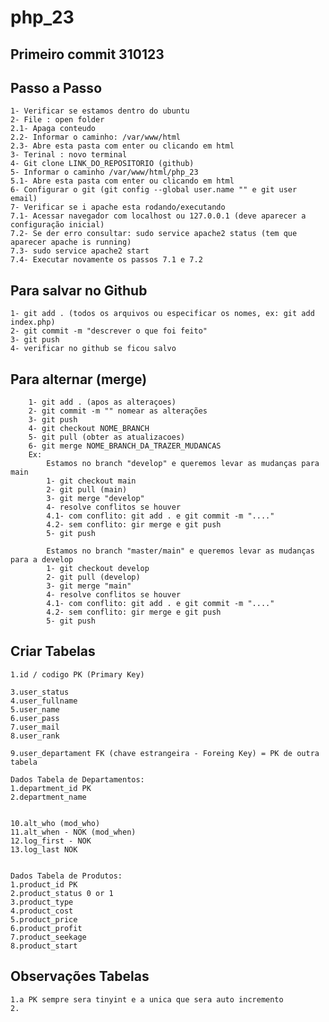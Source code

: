 # php_23

## Primeiro commit 310123
## Passo a Passo 
    1- Verificar se estamos dentro do ubuntu
    2- File : open folder 
    2.1- Apaga conteudo 
    2.2- Informar o caminho: /var/www/html
    2.3- Abre esta pasta com enter ou clicando em html 
    3- Terinal : novo terminal 
    4- Git clone LINK_DO_REPOSITORIO (github)
    5- Informar o caminho /var/www/html/php_23
    5.1- Abre esta pasta com enter ou clicando em html 
    6- Configurar o git (git config --global user.name "" e git user email)
    7- Verificar se i apache esta rodando/executando
    7.1- Acessar navegador com localhost ou 127.0.0.1 (deve aparecer a configuração inicial)
    7.2- Se der erro consultar: sudo service apache2 status (tem que aparecer apache is running)
    7.3- sudo service apache2 start
    7.4- Executar novamente os passos 7.1 e 7.2

## Para salvar no Github
    
    1- git add . (todos os arquivos ou especificar os nomes, ex: git add index.php)
    2- git commit -m "descrever o que foi feito"
    3- git push 
    4- verificar no github se ficou salvo 

## Para alternar  (merge)
        1- git add . (apos as alteraçoes)
        2- git commit -m "" nomear as alterações 
        3- git push 
        4- git checkout NOME_BRANCH
        5- git pull (obter as atualizacoes)
        6- git merge NOME_BRANCH_DA_TRAZER_MUDANCAS
        Ex: 
            Estamos no branch "develop" e queremos levar as mudanças para main
            1- git checkout main 
            2- git pull (main)
            3- git merge "develop"
            4- resolve conflitos se houver
            4.1- com conflito: git add . e git commit -m "...."
            4.2- sem conflito: gir merge e git push
            5- git push

            Estamos no branch "master/main" e queremos levar as mudanças para a develop
            1- git checkout develop
            2- git pull (develop)
            3- git merge "main"
            4- resolve conflitos se houver
            4.1- com conflito: git add . e git commit -m "...."
            4.2- sem conflito: gir merge e git push
            5- git push

    
## Criar Tabelas    
 

    1.id / codigo PK (Primary Key)

    3.user_status
    4.user_fullname
    5.user_name
    6.user_pass
    7.user_mail
    8.user_rank

    9.user_departament FK (chave estrangeira - Foreing Key) = PK de outra tabela

    Dados Tabela de Departamentos:
    1.department_id PK
    2.department_name


    10.alt_who (mod_who)
    11.alt_when - NOK (mod_when)
    12.log_first - NOK
    13.log_last NOK 

   
    Dados Tabela de Produtos:
    1.product_id PK
    2.product_status 0 or 1
    3.product_type
    4.product_cost
    5.product_price
    6.product_profit
    7.product_seekage
    8.product_start


   


   ## Observações Tabelas  

    1.a PK sempre sera tinyint e a unica que sera auto incremento
    2.





        
        

